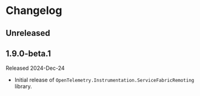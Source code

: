 # Changelog

## Unreleased

## 1.9.0-beta.1

Released 2024-Dec-24

* Initial release of `OpenTelemetry.Instrumentation.ServiceFabricRemoting` library.
